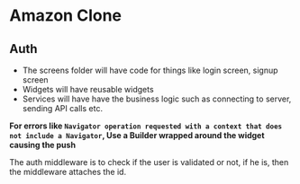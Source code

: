 # Amazon Clone
## Auth
- The screens folder will have code for things like login screen, signup screen
- Widgets will have reusable widgets
- Services will have have the business logic such as connecting to server, sending API calls etc.

**For errors like `Navigator operation requested with a context that does not include a Navigator`, Use a Builder wrapped around the widget causing the push**

The auth middleware is to check if the user is validated or not, if he is, then the middleware attaches the id.